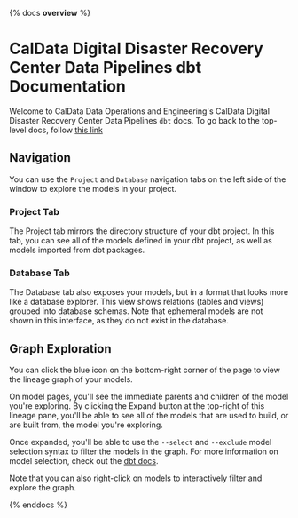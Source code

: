 
{% docs __overview__ %}

# CalData Digital Disaster Recovery Center Data Pipelines dbt Documentation

Welcome to CalData Data Operations and Engineering's CalData Digital Disaster Recovery Center Data Pipelines `dbt` docs.
To go back to the top-level docs, follow [this link](../)

## Navigation

You can use the `Project` and `Database` navigation tabs on the left side of the window to explore the models in your project.

### Project Tab

The Project tab mirrors the directory structure of your dbt project.
In this tab, you can see all of the models defined in your dbt project, as well as models imported from dbt packages.

### Database Tab

The Database tab also exposes your models, but in a format that looks more like a database explorer.
This view shows relations (tables and views) grouped into database schemas.
Note that ephemeral models are not shown in this interface, as they do not exist in the database.

## Graph Exploration

You can click the blue icon on the bottom-right corner of the page to view the lineage graph of your models.

On model pages, you'll see the immediate parents and children of the model you're exploring.
By clicking the Expand button at the top-right of this lineage pane,
you'll be able to see all of the models that are used to build, or are built from,
the model you're exploring.

Once expanded, you'll be able to use the `--select` and `--exclude` model selection syntax to filter the models in the graph.
For more information on model selection, check out the [dbt docs](https://docs.getdbt.com/reference/node-selection/syntax).

Note that you can also right-click on models to interactively filter and explore the graph.


{% enddocs %}
